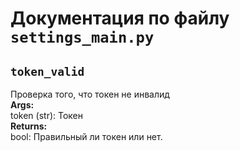 # Документация по файлу `settings_main.py`


## `token_valid`<br>
Проверка того, что токен не инвалид<br>
**Args:**<br>
token (str): Токен<br>
**Returns:**<br>
bool: Правильный ли токен или нет.<br>
<br>
